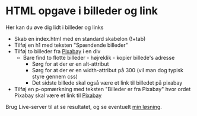 # HTML opgave i billeder og link

Her kan du øve dig lidt i billeder og links

- Skab en index.html med en standard skabelon (!+tab)
- Tilføj en h1 med teksten "Spændende billeder"
- Tilføj to billeder fra [Pixabay](https://pixabay.com) i en div
  - Bare find to flotte billeder - højreklik - kopier billede's adresse
    - Sørg for at der er en alt-attribut
    - Sørg for at der er en width-attribut på 300 (vil man dog typisk styre gennem css)
    - Det sidste billede skal også være et link til billedet på pixabay
- Tilføj en p-opmærkning med teksten "Billeder er fra Pixabay" hvor ordet Pixabay skal være et link til [Pixabay](https://pixabay.com)

Brug Live-server til at se resultatet, og se eventuelt [min løsning](index.html).